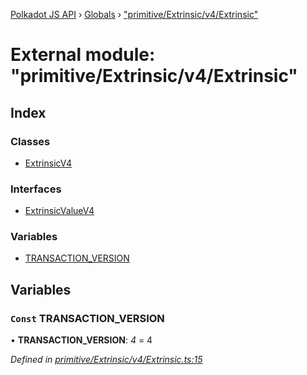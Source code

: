 [Polkadot JS API](../README.md) › [Globals](../globals.md) › ["primitive/Extrinsic/v4/Extrinsic"](_primitive_extrinsic_v4_extrinsic_.md)

# External module: "primitive/Extrinsic/v4/Extrinsic"

## Index

### Classes

* [ExtrinsicV4](../classes/_primitive_extrinsic_v4_extrinsic_.extrinsicv4.md)

### Interfaces

* [ExtrinsicValueV4](../interfaces/_primitive_extrinsic_v4_extrinsic_.extrinsicvaluev4.md)

### Variables

* [TRANSACTION_VERSION](_primitive_extrinsic_v4_extrinsic_.md#const-transaction_version)

## Variables

### `Const` TRANSACTION_VERSION

• **TRANSACTION_VERSION**: *4* = 4

*Defined in [primitive/Extrinsic/v4/Extrinsic.ts:15](https://github.com/polkadot-js/api/blob/6075a21efb/packages/types/src/primitive/Extrinsic/v4/Extrinsic.ts#L15)*
